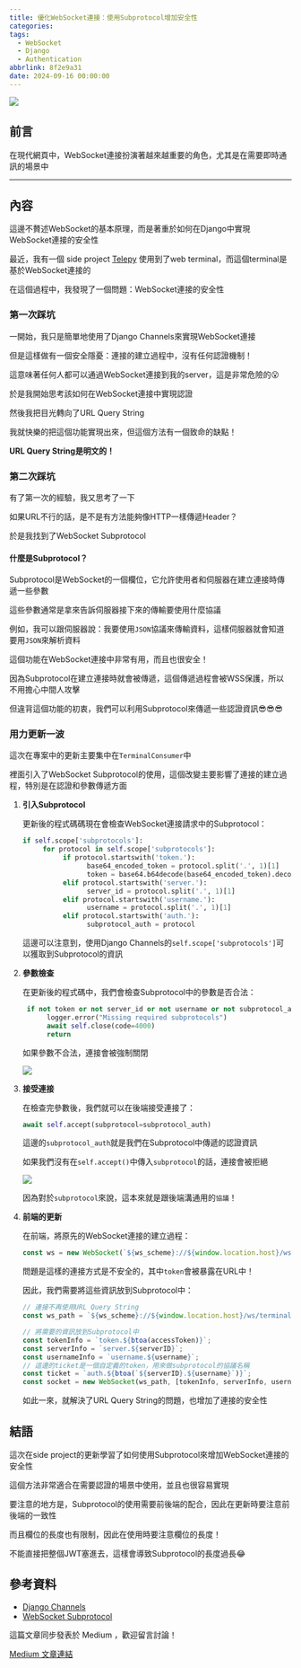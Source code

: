 ```yaml
---
title: 優化WebSocket連接：使用Subprotocol增加安全性
categories:
tags:
  - WebSocket
  - Django
  - Authentication
abbrlink: 8f2e9a31
date: 2024-09-16 00:00:00
---
```


![](https://i.imgur.com/3xURd7c.png)

## 前言

在現代網頁中，WebSocket連接扮演著越來越重要的角色，尤其是在需要即時通訊的場景中

---

<!--more-->

## 內容

這邊不贅述WebSocket的基本原理，而是著重於如何在Django中實現WebSocket連接的安全性

最近，我有一個 side project [Telepy](https://github.com/NatLee/telepy) 使用到了web terminal，而這個terminal是基於WebSocket連接的

在這個過程中，我發現了一個問題：WebSocket連接的安全性

### 第一次踩坑

一開始，我只是簡單地使用了Django Channels來實現WebSocket連接

但是這樣做有一個安全隱憂：連接的建立過程中，沒有任何認證機制！

這意味著任何人都可以通過WebSocket連接到我的server，這是非常危險的😮

於是我開始思考該如何在WebSocket連接中實現認證

然後我把目光轉向了URL Query String

我就快樂的把這個功能實現出來，但這個方法有一個致命的缺點！

**URL Query String是明文的！**

### 第二次踩坑

有了第一次的經驗，我又思考了一下

如果URL不行的話，是不是有方法能夠像HTTP一樣傳遞Header？

於是我找到了WebSocket Subprotocol


#### 什麼是Subprotocol？

Subprotocol是WebSocket的一個欄位，它允許使用者和伺服器在建立連接時傳遞一些參數

這些參數通常是拿來告訴伺服器接下來的傳輸要使用什麼協議

例如，我可以跟伺服器說：我要使用`JSON`協議來傳輸資料，這樣伺服器就會知道要用`JSON`來解析資料

這個功能在WebSocket連接中非常有用，而且也很安全！

因為Subprotocol在建立連接時就會被傳遞，這個傳遞過程會被WSS保護，所以不用擔心中間人攻擊

但違背這個功能的初衷，我們可以利用Subprotocol來傳遞一些認證資訊😎😎😎

### 用力更新一波

這次在專案中的更新主要集中在`TerminalConsumer`中

裡面引入了WebSocket Subprotocol的使用，這個改變主要影響了連接的建立過程，特別是在認證和參數傳遞方面


1. **引入Subprotocol**
    
    更新後的程式碼碼現在會檢查WebSocket連接請求中的Subprotocol：

    ```python
    if self.scope['subprotocols']:
         for protocol in self.scope['subprotocols']:
              if protocol.startswith('token.'):
                    base64_encoded_token = protocol.split('.', 1)[1]
                    token = base64.b64decode(base64_encoded_token).decode()
              elif protocol.startswith('server.'):
                    server_id = protocol.split('.', 1)[1]
              elif protocol.startswith('username.'):
                    username = protocol.split('.', 1)[1]
              elif protocol.startswith('auth.'):
                    subprotocol_auth = protocol
     ```

     這邊可以注意到，使用Django Channels的`self.scope['subprotocols']`可以獲取到Subprotocol的資訊

2. **參數檢查**

    在更新後的程式碼中，我們會檢查Subprotocol中的參數是否合法：

    ```python
     if not token or not server_id or not username or not subprotocol_auth:
          logger.error("Missing required subprotocols")
          await self.close(code=4000)
          return
    ```

    如果參數不合法，連接會被強制關閉

    ![](https://i.imgur.com/ParzCAg.jpeg)


3. **接受連接**

    在檢查完參數後，我們就可以在後端接受連接了：

    ```python
    await self.accept(subprotocol=subprotocol_auth)
    ```

    這邊的`subprotocol_auth`就是我們在Subprotocol中傳遞的認證資訊

    如果我們沒有在`self.accept()`中傳入`subprotocol`的話，連接會被拒絕

    ![](https://i.imgur.com/8OHIot0.png)

    因為對於`subprotocol`來說，這本來就是跟後端溝通用的`協議`！


4. **前端的更新**

    在前端，將原先的WebSocket連接的建立過程：

    ```javascript
    const ws = new WebSocket(`${ws_scheme}://${window.location.host}/ws/terminal/?token=${token}&server_id=${server_id}&username=${username}`);
    ```

    問題是這樣的連接方式是不安全的，其中`token`會被暴露在URL中！

    因此，我們需要將這些資訊放到Subprotocol中：

    ```js
    // 連接不再使用URL Query String
    const ws_path = `${ws_scheme}://${window.location.host}/ws/terminal/`;

    // 將需要的資訊放到Subprotocol中
    const tokenInfo = `token.${btoa(accessToken)}`;
    const serverInfo = `server.${serverID}`;
    const usernameInfo = `username.${username}`;
    // 這邊的ticket是一個自定義的token，用來做subprotocol的協議名稱
    const ticket = `auth.${btoa(`${serverID}.${username}`)}`;
    const socket = new WebSocket(ws_path, [tokenInfo, serverInfo, usernameInfo, ticket]);
    ```

    如此一來，就解決了URL Query String的問題，也增加了連接的安全性


## 結語

這次在side project的更新學習了如何使用Subprotocol來增加WebSocket連接的安全性

這個方法非常適合在需要認證的場景中使用，並且也很容易實現

要注意的地方是，Subprotocol的使用需要前後端的配合，因此在更新時要注意前後端的一致性

而且欄位的長度也有限制，因此在使用時要注意欄位的長度！

不能直接把整個JWT塞進去，這樣會導致Subprotocol的長度過長😂


## 參考資料

- [Django Channels](https://channels.readthedocs.io/en/latest/)
- [WebSocket Subprotocol](https://datatracker.ietf.org/doc/html/rfc6455#section-1.9)

這篇文章同步發表於 Medium ，歡迎留言討論！

[Medium 文章連結](https://medium.com/@natlee_/%E5%84%AA%E5%8C%96websocket%E9%80%A3%E6%8E%A5-%E4%BD%BF%E7%94%A8subprotocol%E5%A2%9E%E5%8A%A0%E5%AE%89%E5%85%A8%E6%80%A7-b6b1dfb63592)

